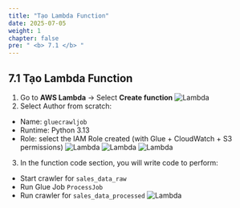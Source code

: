 ```yaml
---
title: "Tạo Lambda Function"
date: 2025-07-05
weight: 1
chapter: false
pre: " <b> 7.1 </b> "
---
```


## 7.1 Tạo Lambda Function

1. Go to **AWS Lambda** → Select **Create function**
![Lambda](../../images/07/071/1.png?featherlight=false&width=90pc)
2. Select Author from scratch:
- Name: `gluecrawljob`
- Runtime: Python 3.13
- Role: select the IAM Role created (with Glue + CloudWatch + S3 permissions)
![Lambda](../../images/07/071/2.png?featherlight=false&width=90pc)
![Lambda](../../images/07/071/3.png?featherlight=false&width=90pc)
![Lambda](../../images/07/073/1.png?featherlight=false&width=90pc)
3. In the function code section, you will write code to perform:
- Start crawler for `sales_data_raw`
- Run Glue Job `ProcessJob`
- Run crawler for `sales_data_processed`
![Lambda](../../images/07/071/4.png?featherlight=false&width=90pc)
